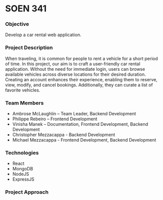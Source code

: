 <H1>SOEN 341</H1>
<h3>Objective</h3>
Develop a car rental web application.
<h3>Project Description</h3>
<p>When traveling, it is common for people to rent a vehicle for a short period of time. In this project, our aim is to craft a user-friendly car rental application. Without the need for immediate login, users can browse available vehicles across diverse locations for their desired duration. Creating an account enhances their experience, enabling them to reserve, view, modify, and cancel bookings. Additionally, they can curate a list of favorite vehicles.</p>
<h3>Team Members</h3>
<ul>
  <li>Ambrose McLaughlin – Team Leader, Backend Development</li>
  <li>Philippe Rebeiro – Frontend Development</li>
  <li>Vinisha Manek – Documentation, Frontend Development, Backend Development</li>
  <li>Christopher Mezzacappa - Backend Development</li>
  <li>Michael Mezzacappa - Frontend Development, Backend Development</li>
</ul>
<h3>Technologies</h3>
<ul>
  <li>React</li>
  <li>MongoDB</li>
  <li>NodeJS</li>
  <li>ExpressJS</li>
</ul>

<h3>Project Approach</h3>
